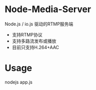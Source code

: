 # Node-Media-Server
Node.js / io.js 驱动的RTMP服务端
 - 支持RTMP协议
 - 支持多路流发布或播放
 - 目前只支持H.264+AAC
 
# Usage 
  nodejs app.js
